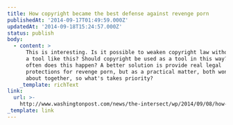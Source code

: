 ```yaml
---
title: How copyright became the best defense against revenge porn
publishedAt: '2014-09-17T01:49:59.000Z'
updatedAt: '2014-09-18T15:24:57.000Z'
status: publish
body:
  - content: >
      This is interesting. Is it possible to weaken copyright law without losing
      a tool like this? Should copyright be used as a tool in this way? How
      often does this happen? A better solution is provide real legal
      protections for revenge porn, but as a practical matter, both won't come
      about together, so what's takes priority?
    _template: richText
link:
  url: >-
    http://www.washingtonpost.com/news/the-intersect/wp/2014/09/08/how-copyright-became-the-best-defense-against-revenge-porn/
_template: link
---
```


